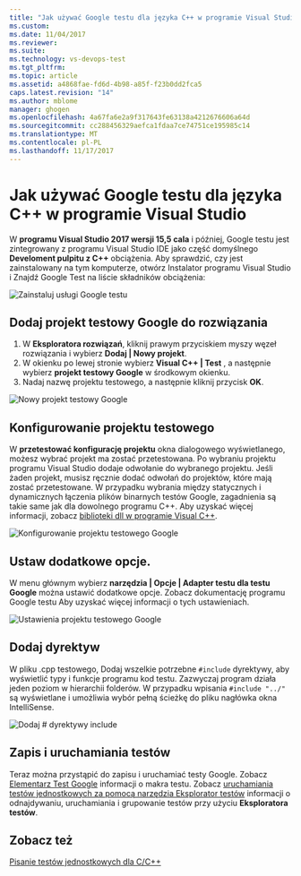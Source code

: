 ```yaml
---
title: "Jak używać Google testu dla języka C++ w programie Visual Studio | Dokumentacja firmy Microsoft"
ms.custom: 
ms.date: 11/04/2017
ms.reviewer: 
ms.suite: 
ms.technology: vs-devops-test
ms.tgt_pltfrm: 
ms.topic: article
ms.assetid: a4868fae-fd6d-4b98-a85f-f23b0dd2fca5
caps.latest.revision: "14"
ms.author: mblome
manager: ghogen
ms.openlocfilehash: 4a67fa6e2a9f317643fe63138a4212676606a64d
ms.sourcegitcommit: cc288456329aefca1fdaa7ce74751ce195985c14
ms.translationtype: MT
ms.contentlocale: pl-PL
ms.lasthandoff: 11/17/2017
---
```

# <a name="how-to-use-google-test-for-c-in-visual-studio"></a>Jak używać Google testu dla języka C++ w programie Visual Studio
W **programu Visual Studio 2017 wersji 15,5 cala** i później, Google testu jest zintegrowany z programu Visual Studio IDE jako część domyślnego **Develoment pulpitu z C++** obciążenia. Aby sprawdzić, czy jest zainstalowany na tym komputerze, otwórz Instalator programu Visual Studio i Znajdź Google Test na liście składników obciążenia:

![Zainstaluj usługi Google testu](media/cpp-google-component.png "zainstalować Google testu dla języka C++")

## <a name="add-a-google-test-project-to-the-solution"></a>Dodaj projekt testowy Google do rozwiązania
1. W **Eksploratora rozwiązań**, kliknij prawym przyciskiem myszy węzeł rozwiązania i wybierz **Dodaj | Nowy projekt**. 
2. W okienku po lewej stronie wybierz **Visual C++ | Test** , a następnie wybierz **projekt testowy Google** w środkowym okienku. 
3. Nadaj nazwę projektu testowego, a następnie kliknij przycisk **OK**. 

![Nowy projekt testowy Google](media/cpp-gtest-new-project.png "dodać nowy projekt testowy Google")

## <a name="configure-the-test-project"></a>Konfigurowanie projektu testowego
W **przetestować konfigurację projektu** okna dialogowego wyświetlanego, możesz wybrać projekt ma zostać przetestowana. Po wybraniu projektu programu Visual Studio dodaje odwołanie do wybranego projektu. Jeśli żaden projekt, musisz ręcznie dodać odwołań do projektów, które mają zostać przetestowane. W przypadku wybrania między statycznych i dynamicznych łączenia plików binarnych testów Google, zagadnienia są takie same jak dla dowolnego programu C++. Aby uzyskać więcej informacji, zobacz [biblioteki dll w programie Visual C++](/cpp/build/dlls-in-visual-cpp). 

 ![Konfigurowanie projektu testowego Google](media/cpp-gtest-config.png "skonfigurować projekt testowy Google")

## <a name="set-additional-options"></a>Ustaw dodatkowe opcje.
W menu głównym wybierz **narzędzia | Opcje | Adapter testu dla testu Google** można ustawić dodatkowe opcje. Zobacz dokumentację programu Google testu Aby uzyskać więcej informacji o tych ustawieniach.

 ![Ustawienia projektu testowego Google](media/cpp-gtest-settings.png "ustawienia projektu testowego Google")

## <a name="add-include-directives"></a>Dodaj dyrektyw
W pliku .cpp testowego, Dodaj wszelkie potrzebne `#include` dyrektywy, aby wyświetlić typy i funkcje programu kod testu. Zazwyczaj program działa jeden poziom w hierarchii folderów. W przypadku wpisania `#include "../"` są wyświetlane i umożliwia wybór pełną ścieżkę do pliku nagłówka okna IntelliSense.

![Dodaj # dyrektywy include](media/cpp-gtest-includes.png "Dodaj zawiera dyrektywy, które do pliku .cpp testu")

## <a name="write-and-run-tests"></a>Zapis i uruchamiania testów
Teraz można przystąpić do zapisu i uruchamiać testy Google. Zobacz [Elementarz Test Google](https://github.com/google/googletest/blob/master/googletest/docs/Primer.md) informacji o makra testu. Zobacz [uruchamiania testów jednostkowych za pomocą narzędzia Eksplorator testów](run-unit-tests-with-test-explorer.md) informacji o odnajdywaniu, uruchamiania i grupowanie testów przy użyciu **Eksploratora testów**.

## <a name="see-also"></a>Zobacz też
[Pisanie testów jednostkowych dla C/C++](writing-unit-tests-for-c-cpp.md)


  







